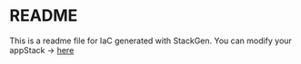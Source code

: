 # README
This is a readme file for IaC generated with StackGen.
You can modify your appStack -> [here](http://main.dev.stackgen.com/appstacks/523e9ee1-656f-49eb-9fac-e82ca500eddb)

